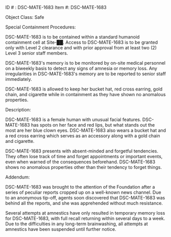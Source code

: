 ID # : DSC-MATE-1683
Item #: DSC-MATE-1683

Object Class: Safe

Special Containment Procedures:

DSC-MATE-1683 is to be contained within a standard humanoid containment cell at Site-██. Access to DSC-MATE-1683 is to be granted only with Level 2 clearance and with prior approval from at least two (2) Level 3 senior staff members.

DSC-MATE-1683's memory is to be monitored by on-site medical personnel on a biweekly basis to detect any signs of amnesia or memory loss. Any irregularities in DSC-MATE-1683's memory are to be reported to senior staff immediately.

DSC-MATE-1683 is allowed to keep her bucket hat, red cross earring, gold chain, and cigarette while in containment as they have shown no anomalous properties.

Description:

DSC-MATE-1683 is a female human with unusual facial features. DSC-MATE-1683 has spots on her face and red lips, but what stands out the most are her blue clown eyes. DSC-MATE-1683 also wears a bucket hat and a red cross earring which serves as an accessory along with a gold chain and cigarette.

DSC-MATE-1683 presents with absent-minded and forgetful tendencies. They often lose track of time and forget appointments or important events, even when warned of the consequences beforehand. DSC-MATE-1683 shows no anomalous properties other than their tendency to forget things.

Addendum:

DSC-MATE-1683 was brought to the attention of the Foundation after a series of peculiar reports cropped up on a well-known news channel. Due to an anonymous tip-off, agents soon discovered that DSC-MATE-1683 was behind all the reports, and she was apprehended without much resistance.

Several attempts at amnestics have only resulted in temporary memory loss for DSC-MATE-1683, with full recall returning within several days to a week. Due to the difficulties in any long-term brainwashing, all attempts at amnestics have been suspended until further notice.